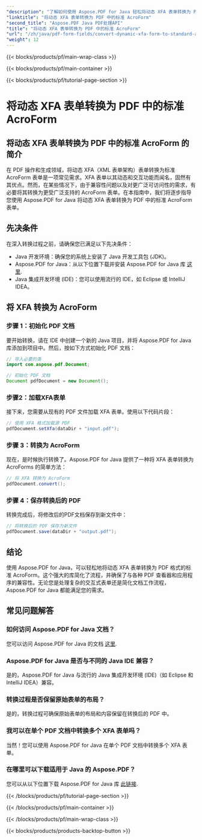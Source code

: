 ```yaml
---
"description": "了解如何使用 Aspose.PDF for Java 轻松将动态 XFA 表单转换为 PDF 格式的标准 AcroForms。确保兼容性和可访问性。"
"linktitle": "将动态 XFA 表单转换为 PDF 中的标准 AcroForm"
"second_title": "Aspose.PDF Java PDF处理API"
"title": "将动态 XFA 表单转换为 PDF 中的标准 AcroForm"
"url": "/zh/java/pdf-form-fields/convert-dynamic-xfa-form-to-standard-acroform-in-pdf/"
"weight": 12
---
```


{{< blocks/products/pf/main-wrap-class >}}

{{< blocks/products/pf/main-container >}}

{{< blocks/products/pf/tutorial-page-section >}}

# 将动态 XFA 表单转换为 PDF 中的标准 AcroForm


## 将动态 XFA 表单转换为 PDF 中的标准 AcroForm 的简介

在 PDF 操作和生成领域，将动态 XFA（XML 表单架构）表单转换为标准 AcroForm 表单是一项常见需求。XFA 表单以其动态和交互功能而闻名，固然有其优点。然而，在某些情况下，由于兼容性问题以及对更广泛可访问性的需求，有必要将其转换为更受广泛支持的 AcroForm 表单。在本指南中，我们将逐步指导您使用 Aspose.PDF for Java 将动态 XFA 表单转换为 PDF 中的标准 AcroForm 表单。

## 先决条件

在深入转换过程之前，请确保您已满足以下先决条件：

- Java 开发环境：确保您的系统上安装了 Java 开发工具包 (JDK)。
- Aspose.PDF for Java：从以下位置下载并安装 Aspose.PDF for Java 库 [这里](https://releases。aspose.com/pdf/java/).
- Java 集成开发环境 (IDE)：您可以使用流行的 IDE，如 Eclipse 或 IntelliJ IDEA。

## 将 XFA 转换为 AcroForm

### 步骤 1：初始化 PDF 文档

要开始转换，请在 IDE 中创建一个新的 Java 项目，并将 Aspose.PDF for Java 库添加到项目中。然后，按如下方式初始化 PDF 文档：

```java
// 导入必要的类
import com.aspose.pdf.Document;

// 初始化 PDF 文档
Document pdfDocument = new Document();
```

### 步骤2：加载XFA表单

接下来，您需要从现有的 PDF 文件加载 XFA 表单。使用以下代码片段：

```java
// 使用 XFA 格式加载源 PDF
pdfDocument.setXfa(dataDir + "input.pdf");
```

### 步骤 3：转换为 AcroForm

现在，是时候执行转换了。Aspose.PDF for Java 提供了一种将 XFA 表单转换为 AcroForms 的简单方法：

```java
// 将 XFA 转换为 AcroForm
pdfDocument.convert();
```

### 步骤 4：保存转换后的 PDF

转换完成后，将修改后的PDF文档保存到新文件中：

```java
// 将转换后的 PDF 保存为新文件
pdfDocument.save(dataDir + "output.pdf");
```

## 结论

使用 Aspose.PDF for Java，可以轻松地将动态 XFA 表单转换为 PDF 格式的标准 AcroForm。这个强大的库简化了流程，并确保了与各种 PDF 查看器和应用程序的兼容性。无论您是处理复杂的交互式表单还是简化文档工作流程，Aspose.PDF for Java 都能满足您的需求。

## 常见问题解答

### 如何访问 Aspose.PDF for Java 文档？

您可以访问 Aspose.PDF for Java 的文档 [这里](https://reference。aspose.com/pdf/java/).

### Aspose.PDF for Java 是否与不同的 Java IDE 兼容？

是的，Aspose.PDF for Java 与流行的 Java 集成开发环境 (IDE)（如 Eclipse 和 IntelliJ IDEA）兼容。

### 转换过程是否保留原始表单的布局？

是的，转换过程可确保原始表单的布局和内容保留在转换后的 PDF 中。

### 我可以在单个 PDF 文档中转换多个 XFA 表单吗？

当然！您可以使用 Aspose.PDF for Java 在单个 PDF 文档中转换多个 XFA 表单。

### 在哪里可以下载适用于 Java 的 Aspose.PDF？

您可以从以下位置下载 Aspose.PDF for Java 库 [此链接](https://releases。aspose.com/pdf/java/).

{{< /blocks/products/pf/tutorial-page-section >}}

{{< /blocks/products/pf/main-container >}}

{{< /blocks/products/pf/main-wrap-class >}}

{{< blocks/products/products-backtop-button >}}